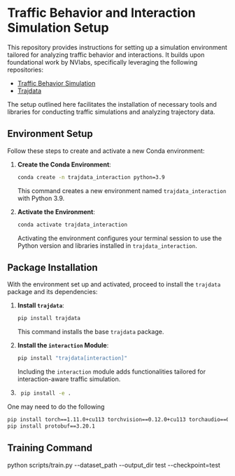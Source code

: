# Traffic Behavior and Interaction Simulation Setup

This repository provides instructions for setting up a simulation environment tailored for analyzing traffic behavior and interactions. It builds upon foundational work by NVlabs, specifically leveraging the following repositories:

- [Traffic Behavior Simulation](https://github.com/NVlabs/traffic-behavior-simulation/tree/main)
- [Trajdata](https://github.com/NVlabs/trajdata)

The setup outlined here facilitates the installation of necessary tools and libraries for conducting traffic simulations and analyzing trajectory data.

## Environment Setup

Follow these steps to create and activate a new Conda environment:

1. **Create the Conda Environment**:
    ```sh
    conda create -n trajdata_interaction python=3.9
    ```

    This command creates a new environment named `trajdata_interaction` with Python 3.9.

2. **Activate the Environment**:
    ```sh
    conda activate trajdata_interaction
    ```

    Activating the environment configures your terminal session to use the Python version and libraries installed in `trajdata_interaction`.

## Package Installation

With the environment set up and activated, proceed to install the `trajdata` package and its dependencies:

1. **Install `trajdata`**:
    ```sh
    pip install trajdata
    ```

    This command installs the base `trajdata` package.

2. **Install the `interaction` Module**:
    ```sh
    pip install "trajdata[interaction]"
    ```

    Including the `interaction` module adds functionalities tailored for interaction-aware traffic simulation.
3. ```sh
    pip install -e .
    ```

One may need to do the following

```sh
pip install torch==1.11.0+cu113 torchvision==0.12.0+cu113 torchaudio==0.11.0 torchmetrics==0.11.1 torchtext --extra-index-url https://download.pytorch.org/whl/cu113 
pip install protobuf==3.20.1
```


## Training Command
python scripts/train.py --dataset_path <Interactiondataset-path>  --output_dir test --checkpoint=test
